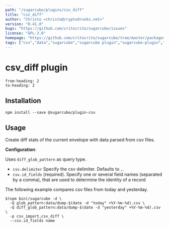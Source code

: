 ```yaml
---
path: "/sugarcube/plugins/csv_diff"
title: "csv_diff"
author: "Christo <christo@cryptodrunks.net>"
version: "0.41.0"
bugs: "https://github.com/critocrito/sugarcube/issues"
license: "GPL-3.0"
homepage: "https://github.com/critocrito/sugarcube/tree/master/packages/plugin-csv#readme"
tags: ["csv","data","sugarcube","sugarcube plugin","sugarcube-plugin","transformation"]
---
```

# csv_diff plugin

```toc
from-heading: 2
to-heading: 2
```

## Installation

```shell
npm install --save @sugarcube/plugin-csv
```


## Usage

Create diff stats of the current envelope with data parsed from csv files.

**Configuration**:

Uses `diff_glob_pattern` as query type.

-   `csv.delimiter` Specify the csv delimiter. Defaults to `,`.
-   `csv.id_fields` (required). Specify one or several field names (separated by
    a comma), that are used to determine the identity of a record

The following example compares csv files from today and yesterday.

```shell
$(npm bin)/sugarcube -d \
  -Q glob_pattern:data/dump-$(date -d "today" +%Y-%m-%d).csv \
  -Q diff_glob_pattern:data/dump-$(date -d "yesterday" +%Y-%m-%d).csv \
  -p csv_import,csv_diff \
  --csv.id_fields name
```
